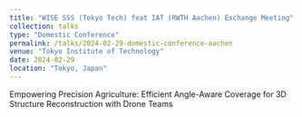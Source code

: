 ```yaml
---
title: "WISE SSS (Tokyo Tech) feat IAT (RWTH Aachen) Exchange Meeting"
collection: talks
type: "Domestic Conference"
permalink: /talks/2024-02-29-domestic-conference-aachen
venue: "Tokyo Institute of Technology"
date: 2024-02-29
location: "Tokyo, Japan"
---
```


Empowering Precision Agriculture: Efficient Angle-Aware Coverage for 3D Structure Reconstruction with Drone Teams
